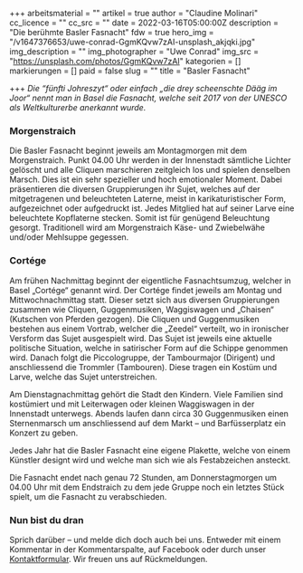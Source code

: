 +++
arbeitsmaterial = ""
artikel = true
author = "Claudine Molinari"
cc_licence = ""
cc_src = ""
date = 2022-03-16T05:00:00Z
description = "Die berühmte Basler Fasnacht"
fdw = true
hero_img = "/v1647376653/uwe-conrad-GgmKQvw7zAI-unsplash_akjqki.jpg"
img_description = ""
img_photographer = "Uwe Conrad"
img_src = "https://unsplash.com/photos/GgmKQvw7zAI"
kategorien = []
markierungen = []
paid = false
slug = ""
title = "Basler Fasnacht"

+++
_Die “fünfti Johreszyt“ oder einfach „die drey scheenschte Dääg im Joor“ nennt man in Basel die Fasnacht, welche seit 2017 von der UNESCO als Weltkulturerbe anerkannt wurde._

### Morgenstraich

Die Basler Fasnacht beginnt jeweils am Montagmorgen mit dem Morgenstraich. Punkt 04.00 Uhr werden in der Innenstadt sämtliche Lichter gelöscht und alle Cliquen marschieren zeitgleich los und spielen denselben Marsch. Dies ist ein sehr spezieller und hoch emotionaler Moment. Dabei präsentieren die diversen Gruppierungen ihr Sujet, welches auf der mitgetragenen und beleuchteten Laterne, meist in karikaturistischer Form, aufgezeichnet oder aufgedruckt ist. Jedes Mitglied hat auf seiner Larve eine beleuchtete Kopflaterne stecken. Somit ist für genügend Beleuchtung gesorgt. Traditionell wird am Morgenstraich Käse- und Zwiebelwähe und/oder Mehlsuppe gegessen.

### Cortége

Am frühen Nachmittag beginnt der eigentliche Fasnachtsumzug, welcher in Basel „Cortége“ genannt wird. Der Cortége findet jeweils am Montag und Mittwochnachmittag statt. Dieser setzt sich aus diversen Gruppierungen zusammen wie Cliquen, Guggenmusiken, Waggiswagen und „Chaisen“ (Kutschen von Pferden gezogen). Die Cliquen und Guggenmusiken bestehen aus einem Vortrab, welcher die „Zeedel“ verteilt, wo in ironischer Versform das Sujet ausgespielt wird. Das Sujet ist jeweils eine aktuelle politische Situation, welche in satirischer Form auf die Schippe genommen wird. Danach folgt die Piccologruppe, der Tambourmajor (Dirigent) und anschliessend die Trommler (Tambouren). Diese tragen ein Kostüm und Larve, welche das Sujet unterstreichen.

Am Dienstagnachmittag gehört die Stadt den Kindern. Viele Familien sind kostümiert und mit Leiterwagen oder kleinen Waggiswagen in der Innenstadt unterwegs. Abends laufen dann circa 30 Guggenmusiken einen Sternenmarsch um anschliessend auf dem Markt – und Barfüsserplatz ein Konzert zu geben.

Jedes Jahr hat die Basler Fasnacht eine eigene Plakette, welche von einem Künstler designt wird und welche man sich wie als Festabzeichen ansteckt.

Die Fasnacht endet nach genau 72 Stunden, am Donnerstagmorgen um 04.00 Uhr mit dem Endstraich zu dem jede Gruppe noch ein letztes Stück spielt, um die Fasnacht zu verabschieden.

### Nun bist du dran

Sprich darüber – und melde dich doch auch bei uns. Entweder mit einem Kommentar in der Kommentarspalte, auf Facebook oder durch unser [Kontaktformular](https://www.chinderzytig.ch/kontakt/). Wir freuen uns auf Rückmeldungen.
